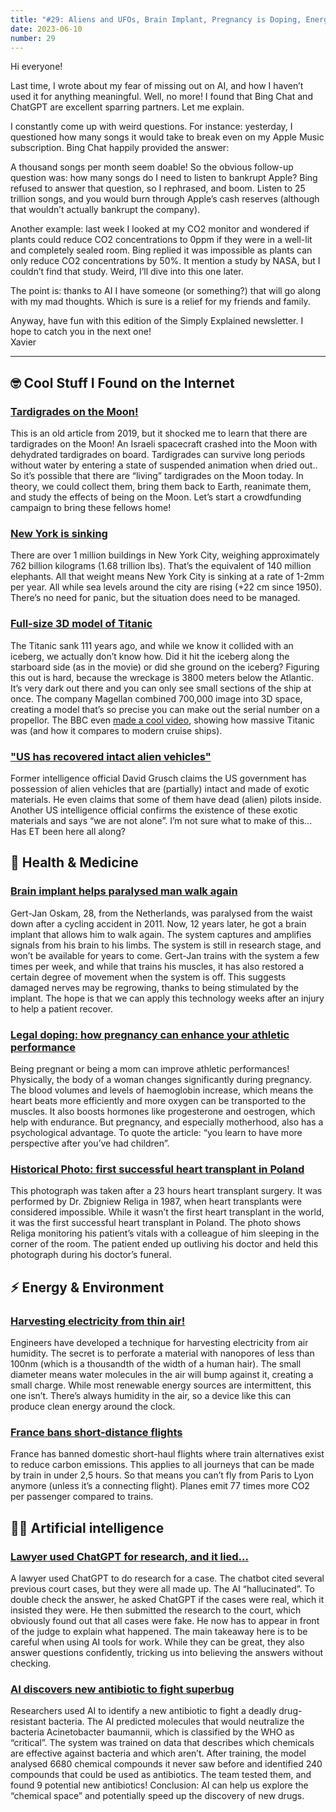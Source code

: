 ```yaml
---
title: "#29: Aliens and UFOs, Brain Implant, Pregnancy is Doping, Energy from thin air, ChatGPT caught lying (again), and more!"
date: 2023-06-10
number: 29
---
```


Hi everyone!

Last time, I wrote about my fear of missing out on AI, and how I haven’t used it for anything meaningful. Well, no more! I found that Bing Chat and ChatGPT are excellent sparring partners. Let me explain.

I constantly come up with weird questions. For instance: yesterday, I questioned how many songs it would take to break even on my Apple Music subscription. Bing Chat happily provided the answer:

A thousand songs per month seem doable! So the obvious follow-up question was: how many songs do I need to listen to bankrupt Apple? Bing refused to answer that question, so I rephrased, and boom. Listen to 25 trillion songs, and you would burn through Apple’s cash reserves (although that wouldn’t actually bankrupt the company).

Another example: last week I looked at my CO2 monitor and wondered if plants could reduce CO2 concentrations to 0ppm if they were in a well-lit and completely sealed room. Bing replied it was impossible as plants can only reduce CO2 concentrations by 50%. It mention a study by NASA, but I couldn’t find that study. Weird, I’ll dive into this one later.

The point is: thanks to AI I have someone (or something?) that will go along with my mad thoughts. Which is sure is a relief for my friends and family.

Anyway, have fun with this edition of the Simply Explained newsletter. I hope to catch you in the next one!  
Xavier

---


## 🤓 Cool Stuff I Found on the Internet
### [Tardigrades on the Moon!](https://www.bbc.com/news/newsbeat-49265125)
This is an old article from 2019, but it shocked me to learn that there are tardigrades on the Moon! An Israeli spacecraft crashed into the Moon with dehydrated tardigrades on board. Tardigrades can survive long periods without water by entering a state of suspended animation when dried out.. So it’s possible that there are “living” tardigrades on the Moon today. In theory, we could collect them, bring them back to Earth, reanimate them, and study the effects of being on the Moon. Let’s start a crowdfunding campaign to bring these fellows home!


### [New York is sinking](https://www.theguardian.com/us-news/2023/may/19/new-york-city-sinking-skyscrapers-climate-crisis)
There are over 1 million buildings in New York City, weighing approximately 762 billion kilograms (1.68 trillion lbs). That’s the equivalent of 140 million elephants. All that weight means New York City is sinking at a rate of 1-2mm per year. All while sea levels around the city are rising (+22 cm since 1950). There’s no need for panic, but the situation does need to be managed.



### [Full-size 3D model of Titanic](https://www.bbc.com/news/science-environment-65602182)
The Titanic sank 111 years ago, and while we know it collided with an iceberg, we actually don’t know how. Did it hit the iceberg along the starboard side (as in the movie) or did she ground on the iceberg? Figuring this out is hard, because the wreckage is 3800 meters below the Atlantic. It’s very dark out there and you can only see small sections of the ship at once. The company Magellan combined 700,000 image into 3D space, creating a model that’s so precise you can make out the serial number on a propellor. The BBC even [made a cool video](https://www.youtube.com/watch?v=R2XtefrMNhg), showing how massive Titanic was (and how it compares to modern cruise ships).


### ["US has recovered intact alien vehicles"](https://www.theguardian.com/world/2023/jun/06/whistleblower-ufo-alien-tech-spacecraft)
Former intelligence official David Grusch claims the US government has possession of alien vehicles that are (partially) intact and made of exotic materials. He even claims that some of them have dead (alien) pilots inside. Another US intelligence official confirms the existence of these exotic materials and says “we are not alone”. I’m not sure what to make of this... Has ET been here all along?


## 🏥 Health & Medicine
### [Brain implant helps paralysed man walk again](https://www.bbc.com/news/science-environment-65689580)
Gert-Jan Oskam, 28, from the Netherlands, was paralysed from the waist down after a cycling accident in 2011. Now, 12 years later, he got a brain implant that allows him to walk again. The system captures and amplifies signals from his brain to his limbs. The system is still in research stage, and won’t be available for years to come. Gert-Jan trains with the system a few times per week, and while that trains his muscles, it has also restored a certain degree of movement when the system is off. This suggests damaged nerves may be regrowing, thanks to being stimulated by the implant. The hope is that we can apply this technology weeks after an injury to help a patient recover.



### [Legal doping: how pregnancy can enhance your athletic performance](https://www.itv.com/news/2019-07-19/can-pregnancy-improve-athletes-ability)
Being pregnant or being a mom can improve athletic performances! Physically, the body of a woman changes significantly during pregnancy. The blood volumes and levels of haemoglobin increase, which means the heart beats more efficiently and more oxygen can be transported to the muscles. It also boosts hormones like progesterone and oestrogen, which help with endurance. But pregnancy, and especially motherhood, also has a psychological advantage. To quote the article: “you learn to have more perspective after you’ve had children”.



### [Historical Photo: first successful heart transplant in Poland](https://rarehistoricalphotos.com/zbigniew-religa-story-1987/)
This photograph was taken after a 23 hours heart transplant surgery. It was performed by Dr. Zbigniew Religa in 1987, when heart transplants were considered impossible. While it wasn’t the first heart transplant in the world, it was the first successful heart transplant in Poland. The photo shows Religa monitoring his patient’s vitals with a colleague of him sleeping in the corner of the room. The patient ended up outliving his doctor and held this photograph during his doctor’s funeral.



## ⚡️ Energy & Environment
### [Harvesting electricity from thin air!](https://techxplore.com/news/2023-05-harvest-abundant-energy-thin-air.html)
Engineers have developed a technique for harvesting electricity from air humidity. The secret is to perforate a material with nanopores of less than 100nm (which is a thousandth of the width of a human hair). The small diameter means water molecules in the air will bump against it, creating a small charge. While most renewable energy sources are intermittent, this one isn’t. There’s always humidity in the air, so a device like this can produce clean energy around the clock.



### [France bans short-distance flights](https://www.bbc.com/news/world-europe-65687665)
France has banned domestic short-haul flights where train alternatives exist to reduce carbon emissions. This applies to all journeys that can be made by train in under 2,5 hours. So that means you can’t fly from Paris to Lyon anymore (unless it’s a connecting flight). Planes emit 77 times more CO2 per passenger compared to trains.



## 🧠🤖 Artificial intelligence
### [Lawyer used ChatGPT for research, and it lied...](https://www.bbc.com/news/world-us-canada-65735769)
A lawyer used ChatGPT to do research for a case. The chatbot cited several previous court cases, but they were all made up. The AI “hallucinated”. To double check the answer, he asked ChatGPT if the cases were real, which it insisted they were. He then submitted the research to the court, which obviously found out that all cases were fake. He now has to appear in front of the judge to explain what happened. The main takeaway here is to be careful when using AI tools for work. While they can be great, they also answer questions confidently, tricking us into believing the answers without checking.



### [AI discovers new antibiotic to fight superbug](https://www.theguardian.com/technology/2023/may/25/artificial-intelligence-antibiotic-deadly-superbug-hospital)
Researchers used AI to identify a new antibiotic to fight a deadly drug-resistant bacteria. The AI predicted molecules that would neutralize the bacteria Acinetobacter baumannii, which is classified by the WHO as “critical”. The system was trained on data that describes which chemicals are effective against bacteria and which aren’t. After training, the model analysed 6680 chemical compounds it never saw before and identified 240 compounds that could be used as antibiotics. The team tested them, and found 9 potential new antibiotics! Conclusion: AI can help us explore the “chemical space” and potentially speed up the discovery of new drugs.
